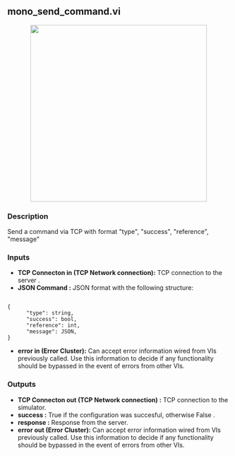 ## mono_send_command.vi
<p align="center">
<img src="https://github.com/monoDriveIO/client/blob/lv_client_docs/WikiPhotos/LV_client/simulator/monoDrive_lvlib_mono__send__commandc.png?raw=true" 
width="400"  />
</p>

### Description 
Send a command via TCP with format "type", "success", "reference",  "message"

### Inputs

- **TCP Connecton in (TCP Network connection):** TCP connection to the server .
- **JSON Command :** JSON format with the following structure:
```

{
      "type": string,
      "success": bool,
      "reference": int,
      "message": JSON,
}
```
- **error in (Error Cluster):** Can accept error information wired from VIs previously called. Use this information to decide if any functionality should be bypassed in the event of errors from other VIs.


### Outputs

- **TCP Connecton out (TCP Network connection) :** TCP connection to the simulator.
- **success :** True if the configuration was succesful, otherwise False .
- **response :** Response from the server.
- **error out (Error Cluster):** Can accept error information wired from VIs previously called. Use this information to decide if any functionality should be bypassed in the event of errors from other VIs.

